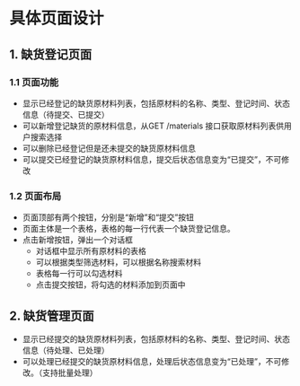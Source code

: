 # 具体页面设计

## 1. 缺货登记页面
### 1.1 页面功能
- 显示已经登记的缺货原材料列表，包括原材料的名称、类型、登记时间、状态信息（待提交、已提交）
- 可以新增登记缺货的原材料信息，从GET /materials 接口获取原材料列表供用户搜索选择
- 可以删除已经登记但是还未提交的缺货原材料信息
- 可以提交已经登记的缺货原材料信息，提交后状态信息变为“已提交”，不可修改
### 1.2 页面布局
- 页面顶部有两个按钮，分别是“新增”和“提交”按钮
- 页面主体是一个表格，表格的每一行代表一个缺货登记信息。
- 点击新增按钮，弹出一个对话框
    - 对话框中显示所有原材料的表格
    - 可以根据类型筛选材料，可以根据名称搜索材料
    - 表格每一行可以勾选材料
    - 点击提交按钮，将勾选的材料添加到页面中


## 2. 缺货管理页面
- 显示已经提交的缺货原材料列表，包括原材料的名称、类型、登记时间、状态信息（待处理、已处理）
- 可以处理已经提交的缺货原材料信息，处理后状态信息变为“已处理”，不可修改。（支持批量处理）